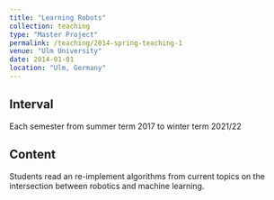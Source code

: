 ```yaml
---
title: "Learning Robots"
collection: teaching
type: "Master Project"
permalink: /teaching/2014-spring-teaching-1
venue: "Ulm University"
date: 2014-01-01
location: "Ulm, Germany"
---
```


## Interval
Each semester from summer term 2017 to winter term 2021/22

## Content
Students read an re-implement algorithms from current topics on the intersection between robotics and machine learning.
